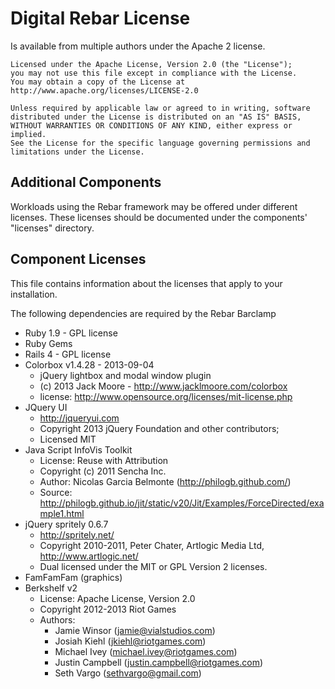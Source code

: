 Digital Rebar License
=====================

Is available from multiple authors under the Apache 2 license.

    Licensed under the Apache License, Version 2.0 (the "License");
    you may not use this file except in compliance with the License.
    You may obtain a copy of the License at http://www.apache.org/licenses/LICENSE-2.0    

    Unless required by applicable law or agreed to in writing, software
    distributed under the License is distributed on an "AS IS" BASIS,
    WITHOUT WARRANTIES OR CONDITIONS OF ANY KIND, either express or implied.
    See the License for the specific language governing permissions and
    limitations under the License.

Additional Components
---------------------

Workloads using the Rebar framework may be offered under different
licenses. These licenses should be documented under the components'
"licenses" directory.

Component Licenses
------------------

This file contains information about the licenses that apply to your
installation.

The following dependencies are required by the Rebar Barclamp

-   Ruby 1.9 - GPL license
-   Ruby Gems
-   Rails 4 - GPL license
-   Colorbox v1.4.28 - 2013-09-04
    -   jQuery lightbox and modal window plugin
    -   (c) 2013 Jack Moore - <http://www.jacklmoore.com/colorbox>
    -   license: <http://www.opensource.org/licenses/mit-license.php>
-   JQuery UI
    -   <http://jqueryui.com>
    -   Copyright 2013 jQuery Foundation and other contributors;
    -   Licensed MIT
-   Java Script InfoVis Toolkit
    -   License: Reuse with Attribution
    -   Copyright (c) 2011 Sencha Inc.
    -   Author: Nicolas Garcia Belmonte (<http://philogb.github.com/>)
    -   Source:
        <http://philogb.github.io/jit/static/v20/Jit/Examples/ForceDirected/example1.html>
-   jQuery spritely 0.6.7
    -   <http://spritely.net/>
    -   Copyright 2010-2011, Peter Chater, Artlogic Media Ltd,
        <http://www.artlogic.net/>
    -   Dual licensed under the MIT or GPL Version 2 licenses.
-   FamFamFam (graphics)
-   Berkshelf v2
    - License: Apache License, Version 2.0
    - Copyright 2012-2013 Riot Games
    - Authors:
        - Jamie Winsor (<jamie@vialstudios.com>)
        - Josiah Kiehl (<jkiehl@riotgames.com>)
        - Michael Ivey (<michael.ivey@riotgames.com>)
        - Justin Campbell (<justin.campbell@riotgames.com>)
        - Seth Vargo (<sethvargo@gmail.com>)